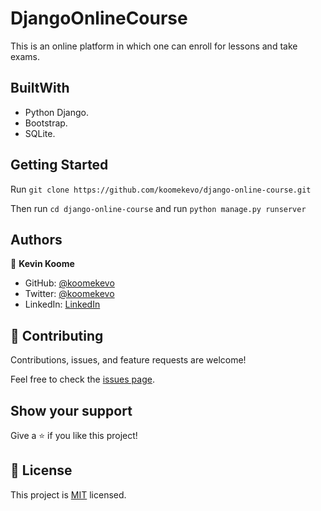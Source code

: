 # DjangoOnlineCourse

This is an online platform in which one can enroll for lessons and take exams. 

## BuiltWith

- Python Django.
- Bootstrap.
- SQLite. 

## Getting Started

Run `git clone https://github.com/koomekevo/django-online-course.git`

Then run `cd django-online-course` and run `python manage.py runserver`

## Authors

👤 **Kevin Koome**

- GitHub: [@koomekevo](https://github.com/koomekevo)
- Twitter: [@koomekevo](https://twitter.com/koomekevo)
- LinkedIn: [LinkedIn](https://ke.linkedin.com/in/kevin-koome-aab84186)

## 🤝 Contributing

Contributions, issues, and feature requests are welcome!

Feel free to check the [issues page](../../issues/).

## Show your support

Give a ⭐️ if you like this project!

## 📝 License

This project is [MIT](./MIT.md) licensed.
